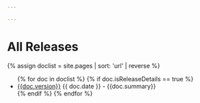 ```yaml
---

---
```

<html>
    <body>
    <h1>All Releases</h1>
{% assign doclist = site.pages | sort: 'url' | reverse  %}
<ul>
   {% for doc in doclist %}
        {% if doc.isReleaseDetails == true %}
            <li><a href="{{ site.baseurl }}{{ doc.url }}">{{doc.version}}</a> {{ doc.date }} - {{doc.summary}} </li>
        {% endif %}
    {% endfor %}
</ul>

</body>
</html>
